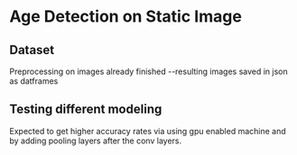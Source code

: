 # Age Detection on Static Image     

## Dataset  
Preprocessing on images already finished --resulting images saved in json as datframes  

## Testing different modeling  
Expected to get higher accuracy rates via using gpu enabled machine and by
adding pooling layers after the conv layers.  
